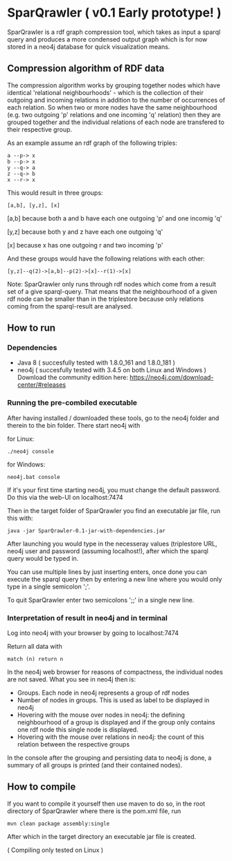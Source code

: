 
# SparQrawler ( v0.1 Early prototype! )

SparQrawler is a rdf graph compression tool, which takes as input a sparql query and produces a more condensed output graph which is for now stored in a neo4j database for quick visualization means.

## Compression algorithm of RDF data

The compression algorithm works by grouping together nodes which have identical 'relational neighbourhoods' -  which is the collection of their outgoing and incoming relations in addition to the number of occurrences of each relation. So when two or more nodes have the same neighbourhood (e.g. two outgoing 'p' relations and one incoming 'q' relation) then they are grouped together and the individual relations of each node are transfered to their respective group. 

As an example assume an rdf graph of the following triples:
```
a --p-> x
b --p-> x
y --q-> a
z --q-> b
x --r-> x
```

This would result in three groups:
```
[a,b], [y,z], [x]
```

[a,b] because both a and b have each one outgoing 'p' and one incomig 'q'

[y,z] because both y and z have each one outgoing 'q' 

[x] because x has one outgoing r and two incoming 'p'

And these groups would have the following relations with each other:

```
[y,z]--q(2)->[a,b]--p(2)->[x]--r(1)->[x]
```

Note: SparQrawler only runs through rdf nodes which come from a result set of a give sparql-query. That means that the neighbourhood of a given rdf node can be smaller than in the triplestore because only relations coming from the sparql-result are analysed.

## How to run

### Dependencies

* Java 8 ( succesfully tested with 1.8.0_161 and 1.8.0_181 )
* neo4j ( succesfully tested with 3.4.5 on both Linux and Windows )
Download the community edition here: https://neo4j.com/download-center/#releases

### Running the pre-combiled executable

After having installed / downloaded these tools, go to the neo4j folder and therein to the bin folder. There start neo4j with

for Linux: 

```
./neo4j console
```

for Windows:

```
neo4j.bat console 
```

If it's your first time starting neo4j, you must change the default password. Do this via the web-UI on localhost:7474

Then in the target folder of SparQrawler you find an executable jar file, run this with:

```
java -jar SparQrawler-0.1-jar-with-dependencies.jar 
```

After launching you would type in the necesseray values (triplestore URL, neo4j user and password (assuming localhost!), after which the sparql query would be typed in.

You can use multiple lines by just inserting enters, once done you can execute the sparql query then by entering a new line where you would only type in a single semicolon ';'. 

To quit SparQrawler enter two semicolons ';;' in a single new line.


### Interpretation of result in neo4j and in terminal

Log into neo4j with your browser by going to localhost:7474

Return all data with
```
match (n) return n
```

In the neo4j web browser for reasons of compactness, the individual nodes are not saved. What you see in neo4j then is:

* Groups. Each node in neo4j represents a group of rdf nodes
* Number of nodes in groups. This is used as label to be displayed in neo4j
* Hovering with the mouse over nodes in neo4j: the defining neighbourhood of a group is displayed and if the group only contains one rdf node this single node is displayed.
* Hovering with the mouse over relations in neo4j: the count of this relation between the respective groups

In the console after the grouping and persisting data to neo4j is done, a summary of all groups is printed (and their contained nodes).

## How to compile

If you want to compile it yourself then use maven to do so, in the root directory of SparQrawler where there is the pom.xml file, run

```
mvn clean package assembly:single
```

After which in the target directory an executable jar file is created.

( Compiling only tested on Linux )
